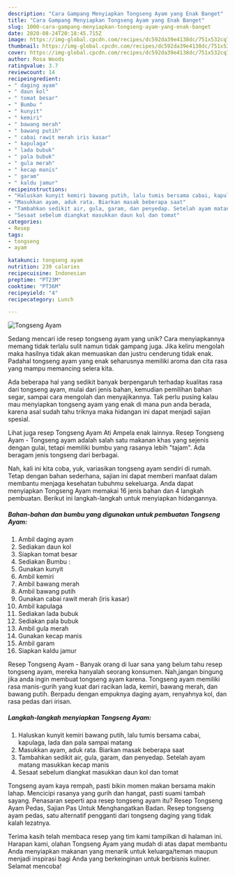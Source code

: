 ```yaml
---
description: "Cara Gampang Menyiapkan Tongseng Ayam yang Enak Banget"
title: "Cara Gampang Menyiapkan Tongseng Ayam yang Enak Banget"
slug: 1000-cara-gampang-menyiapkan-tongseng-ayam-yang-enak-banget
date: 2020-08-24T20:18:45.715Z
image: https://img-global.cpcdn.com/recipes/dc592da39e4138dc/751x532cq70/tongseng-ayam-foto-resep-utama.jpg
thumbnail: https://img-global.cpcdn.com/recipes/dc592da39e4138dc/751x532cq70/tongseng-ayam-foto-resep-utama.jpg
cover: https://img-global.cpcdn.com/recipes/dc592da39e4138dc/751x532cq70/tongseng-ayam-foto-resep-utama.jpg
author: Rosa Woods
ratingvalue: 3.7
reviewcount: 14
recipeingredient:
- " daging ayam"
- " daun kol"
- " tomat besar"
- " Bumbu "
- " kunyit"
- " kemiri"
- " bawang merah"
- " bawang putih"
- " cabai rawit merah iris kasar"
- " kapulaga"
- " lada bubuk"
- " pala bubuk"
- " gula merah"
- " kecap manis"
- " garam"
- " kaldu jamur"
recipeinstructions:
- "Haluskan kunyit kemiri bawang putih, lalu tumis bersama cabai, kapulaga, lada dan pala sampai matang"
- "Masukkan ayam, aduk rata. Biarkan masak beberapa saat"
- "Tambahkan sedikit air, gula, garam, dan penyedap. Setelah ayam matang masukkan kecap manis"
- "Sesaat sebelum diangkat masukkan daun kol dan tomat"
categories:
- Resep
tags:
- tongseng
- ayam

katakunci: tongseng ayam 
nutrition: 239 calories
recipecuisine: Indonesian
preptime: "PT23M"
cooktime: "PT36M"
recipeyield: "4"
recipecategory: Lunch

---
```



![Tongseng Ayam](https://img-global.cpcdn.com/recipes/dc592da39e4138dc/751x532cq70/tongseng-ayam-foto-resep-utama.jpg)

Sedang mencari ide resep tongseng ayam yang unik? Cara menyiapkannya memang tidak terlalu sulit namun tidak gampang juga. Jika keliru mengolah maka hasilnya tidak akan memuaskan dan justru cenderung tidak enak. Padahal tongseng ayam yang enak seharusnya memiliki aroma dan cita rasa yang mampu memancing selera kita.

Ada beberapa hal yang sedikit banyak berpengaruh terhadap kualitas rasa dari tongseng ayam, mulai dari jenis bahan, kemudian pemilihan bahan segar, sampai cara mengolah dan menyajikannya. Tak perlu pusing kalau mau menyiapkan tongseng ayam yang enak di mana pun anda berada, karena asal sudah tahu triknya maka hidangan ini dapat menjadi sajian spesial.

Lihat juga resep Tongseng Ayam Ati Ampela enak lainnya. Resep Tongseng Ayam - Tongseng ayam adalah salah satu makanan khas yang sejenis dengan gulai, tetapi memiliki bumbu yang rasanya lebih &#34;tajam&#34;. Ada beragam jenis tongseng dari berbagai.


Nah, kali ini kita coba, yuk, variasikan tongseng ayam sendiri di rumah. Tetap dengan bahan sederhana, sajian ini dapat memberi manfaat dalam membantu menjaga kesehatan tubuhmu sekeluarga. Anda dapat menyiapkan Tongseng Ayam memakai 16 jenis bahan dan 4 langkah pembuatan. Berikut ini langkah-langkah untuk menyiapkan hidangannya.

<!--inarticleads1-->

##### Bahan-bahan dan bumbu yang digunakan untuk pembuatan Tongseng Ayam:

1. Ambil  daging ayam
1. Sediakan  daun kol
1. Siapkan  tomat besar
1. Sediakan  Bumbu :
1. Gunakan  kunyit
1. Ambil  kemiri
1. Ambil  bawang merah
1. Ambil  bawang putih
1. Gunakan  cabai rawit merah (iris kasar)
1. Ambil  kapulaga
1. Sediakan  lada bubuk
1. Sediakan  pala bubuk
1. Ambil  gula merah
1. Gunakan  kecap manis
1. Ambil  garam
1. Siapkan  kaldu jamur


Resep Tongseng Ayam - Banyak orang di luar sana yang belum tahu resep tongseng ayam, mereka hanyalah seorang konsumen. Nah,jangan bingung jika anda ingin membuat tongseng ayam karena. Tongseng ayam memiliki rasa manis-gurih yang kuat dari racikan lada, kemiri, bawang merah, dan bawang putih. Berpadu dengan empuknya daging ayam, renyahnya kol, dan rasa pedas dari irisan. 

<!--inarticleads2-->

##### Langkah-langkah menyiapkan Tongseng Ayam:

1. Haluskan kunyit kemiri bawang putih, lalu tumis bersama cabai, kapulaga, lada dan pala sampai matang
1. Masukkan ayam, aduk rata. Biarkan masak beberapa saat
1. Tambahkan sedikit air, gula, garam, dan penyedap. Setelah ayam matang masukkan kecap manis
1. Sesaat sebelum diangkat masukkan daun kol dan tomat


Tongseng ayam kaya rempah, pasti bikin momen makan bersama makin lahap. Mencicipi rasanya yang gurih dan hangat, pasti suami tambah sayang. Penasaran seperti apa resep tongseng ayam itu? Resep Tongseng Ayam Pedas, Sajian Pas Untuk Menghangatkan Badan. Resep tongseng ayam pedas, satu alternatif pengganti dari tongseng daging yang tidak kalah lezatnya. 

Terima kasih telah membaca resep yang tim kami tampilkan di halaman ini. Harapan kami, olahan Tongseng Ayam yang mudah di atas dapat membantu Anda menyiapkan makanan yang menarik untuk keluarga/teman maupun menjadi inspirasi bagi Anda yang berkeinginan untuk berbisnis kuliner. Selamat mencoba!
